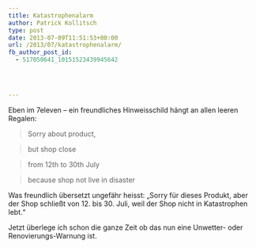 ```yaml
---
title: Katastrophenalarm
author: Patrick Kollitsch
type: post
date: 2013-07-09T11:51:53+00:00
url: /2013/07/katastrophenalarm/
fb_author_post_id:
  - 517050641_10151523439945642




---
```

Eben im 7eleven &#8211; ein freundliches Hinweisschild h&auml;ngt an allen leeren Regalen:

> Sorry about product,
  
> but shop close
  
> from 12th to 30th July
  
> because shop not live in disaster

Was freundlich &uuml;bersetzt ungef&auml;hr heisst: &#8222;Sorry f&uuml;r dieses Produkt, aber der Shop schlie&szlig;t von 12. bis 30. Juli, weil der Shop nicht in Katastrophen lebt.&#8220;

Jetzt &uuml;berlege ich schon die ganze Zeit ob das nun eine Unwetter- oder Renovierungs-Warnung ist.